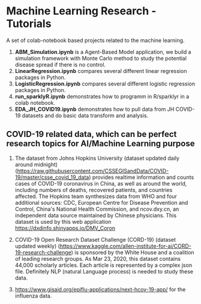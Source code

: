 # Machine Learning Research - Tutorials
A set of colab-notebook based projects related to the machine learning.
 1. **ABM_Simulation.ipynb** is a Agent-Based Model application, we build a simulation framework with Monte Carlo method to study the potential disease spread if there is no control.
 2. **LinearRegression.ipynb** compares several different linear regression packages in Python.
 3. **LogisticRegression.ipynb** compares several different logistic regression packages in Python.
 4. **run_sparklyR.ipynb** demonstrates how to programm in R/sparklyr in a colab notebook.
 5. **EDA_JH_COVID19.ipynb** demonstrates how to pull data from JH COVID-19 datasets and do basic data transform and analysis. 
 
 
## COVID-19 related data, which can be perfect research topics for AI/Machine Learning purpose
 1. The dataset from Johns Hopkins University (dataset updated daily around midnight) (https://raw.githubusercontent.com/CSSEGISandData/COVID-19/master/csse_covid_19_data) provides realtime information and counts cases of COVID-19 coronavirus in China, as well as around the world, including numbers of deaths, recovered patients, and countries affected. The Hopkins team synthesizes data from WHO and four additional sources: CDC, European Centre for Disease Prevention and Control, China's National Health Commission, and ncov.dxy.cn, an independent data source maintained by Chinese physicians. This dataset is used by this web application https://dxdinfo.shinyapps.io/DMV_Coron

 2. COVID-19 Open Research Dataset Challenge (CORD-19) (dataset updated weekly) (https://www.kaggle.com/allen-institute-for-ai/CORD-19-research-challenge) is sponsored by the White House and a coalition of leading research groups. As Mar 23, 2020, this dataset contains 44,000 scholarly articles. Each article is represented by a complex json file. Definitely NLP (natural Language process) is needed to study these data.

 3. https://www.gisaid.org/epiflu-applications/next-hcov-19-app/ for the influenza data.
